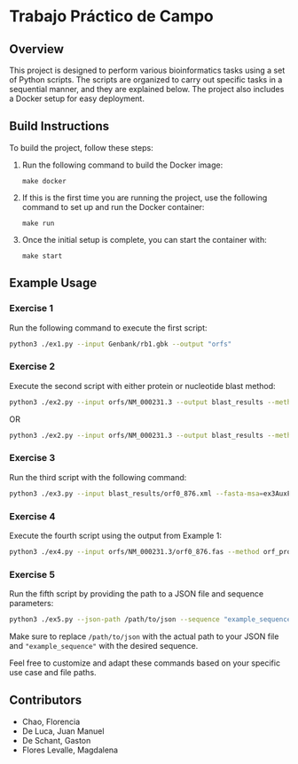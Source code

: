 # Trabajo Práctico de Campo

## Overview

This project is designed to perform various bioinformatics tasks using a set of Python scripts. The scripts are organized to carry out specific tasks in a sequential manner, and they are explained below. The project also includes a Docker setup for easy deployment.

## Build Instructions

To build the project, follow these steps:

1. Run the following command to build the Docker image:

   ```
   make docker
   ```

2. If this is the first time you are running the project, use the following command to set up and run the Docker container:

   ```
   make run
   ```

3. Once the initial setup is complete, you can start the container with:

   ```
   make start
   ```

## Example Usage

### Exercise 1

Run the following command to execute the first script:

```bash
python3 ./ex1.py --input Genbank/rb1.gbk --output "orfs"
```

### Exercise 2

Execute the second script with either protein or nucleotide blast method:

```bash
python3 ./ex2.py --input orfs/NM_000231.3 --output blast_results --method ncbi-blast-2.15.0+/bin/blastp
```

OR

```bash
python3 ./ex2.py --input orfs/NM_000231.3 --output blast_results --method ncbi-blast-2.15.0+/bin/blastn
```

### Exercise 3

Run the third script with the following command:

```bash
python3 ./ex3.py --input blast_results/orf0_876.xml --fasta-msa=ex3AuxFile.fasta --output msa/alignedmultipleGapsMuscle
```

### Exercise 4

Execute the fourth script using the output from Example 1:

```bash
python3 ./ex4.py --input orfs/NM_000231.3/orf0_876.fas --method orf_prot --output test_prote
```

### Exercise 5

Run the fifth script by providing the path to a JSON file and sequence parameters:

```bash
python3 ./ex5.py --json-path /path/to/json --sequence "example_sequence"
```

Make sure to replace `/path/to/json` with the actual path to your JSON file and `"example_sequence"` with the desired sequence.

Feel free to customize and adapt these commands based on your specific use case and file paths.

## Contributors

- Chao, Florencia
- De Luca, Juan Manuel
- De Schant, Gaston
- Flores Levalle, Magdalena
